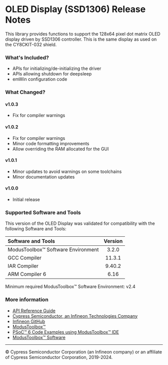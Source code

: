 # OLED Display (SSD1306) Release Notes

This library provides functions to support the 128x64 pixel dot matrix OLED display driven by SSD1306 controller. This is the same display as used on the CY8CKIT-032 shield.

### What's Included?
* APIs for initializing/de-initializing the driver
* APIs allowing shutdown for deepsleep
* emWin configuration code

### What Changed?
#### v1.0.3
* Fix for compiler warnings
#### v1.0.2
* Fix for compiler warnings
* Minor code formatting improvements
* Allow overriding the RAM allocated for the GUI
#### v1.0.1
* Minor updates to avoid warnings on some toolchains
* Minor documentation updates
#### v1.0.0
* Initial release

### Supported Software and Tools
This version of the OLED Display was validated for compatibility with the following Software and Tools:

| Software and Tools                        | Version |
| :---                                      | :----:  |
| ModusToolbox™ Software Environment        | 3.2.0   |
| GCC Compiler                              | 11.3.1  |
| IAR Compiler                              | 9.40.2  |
| ARM Compiler 6                            | 6.16    |

Minimum required ModusToolbox™ Software Environment: v2.4

### More information

* [API Reference Guide](https://infineon.github.io/display-oled-ssd1306/html/index.html)
* [Cypress Semiconductor, an Infineon Technologies Company](http://www.cypress.com)
* [Infineon GitHub](https://github.com/Infineon)
* [ModusToolbox™](https://www.infineon.com/modustoolbox)
* [PSoC™ 6 Code Examples using ModusToolbox™ IDE](https://github.com/Infineon/Code-Examples-for-ModusToolbox-Software)
* [ModusToolbox™ Software](https://github.com/Infineon/modustoolbox-software)

---
© Cypress Semiconductor Corporation (an Infineon company) or an affiliate of Cypress Semiconductor Corporation, 2019-2024.
